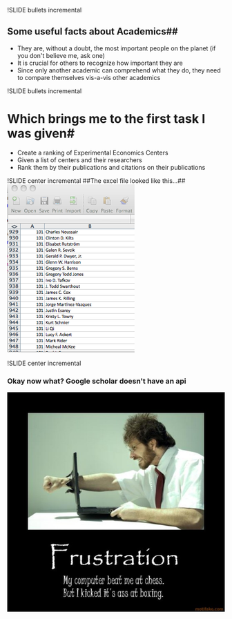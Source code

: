 !SLIDE bullets incremental
## Some useful facts about Academics##

* They are, without a doubt, the most important people on the planet (if you don't believe me, ask one)
* It is crucial for others to recognize how important they are
* Since only another academic can comprehend what they do, they need to compare themselves vis-a-vis other academics

!SLIDE bullets incremental
# Which brings me to the first task I was given#
* Create a ranking of Experimental Economics Centers
* Given a list of centers and their researchers
* Rank them by their publications and citations on their publications

!SLIDE center incremental
##The excel file looked like this...##
![Background](example.png)

!SLIDE center incremental
### Okay now what? Google scholar doesn't have an api ###
![Frustrated](frustrated.jpg)
